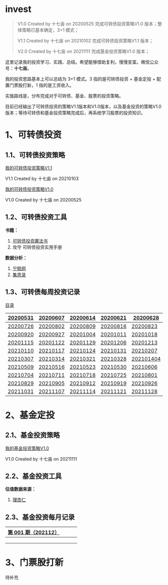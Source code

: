 # invest
> V1.0 Created by 十七亩 on 20200525 完成可转债投资策略V1.0 版本；整体策略已基本确定，3+1 模式；
>
> V1.1 Created by 十七亩 on 20210102 完成可转债投资策略V1.1 版本；
>
> V2.0 Created by 十七亩 on 20211111 完成基金投资策略V1.0 版本；

这里记录我的投资学习、实践、总结。希望能够借助复利，慢慢变富。微信公众号：**十七亩**。

我的投资思路基本上可以总结为 3+1 模式。3 指的是可转债投资 + 基金定投 + 配置门票股打新，1 指的是工资收入。

实施路线是，分布完成对于可转债、基金、股票的投资策略。

目前已经输出了可转债投资的策略V1.1版本和V1.0版本，以及基金投资的策略V1.0版本；等待可转债和基金投资策略完成后，再系统学习股票的投资知识。

# 1、可转债投资

## 1.1、可转债投资策略

[我的可转债投资策略V1.1](https://github.com/ma-xin-rui/invest/blob/master/CB/%E6%88%91%E7%9A%84%E5%8F%AF%E8%BD%AC%E5%80%BA%E6%8A%95%E8%B5%84%E7%AD%96%E7%95%A5V1.1.md)

V1.1 Created by 十七亩 on 20210103

[我的可转债投资策略V1.0](https://github.com/ma-xin-rui/invest/blob/master/CB/%E6%88%91%E7%9A%84%E5%8F%AF%E8%BD%AC%E5%80%BA%E6%8A%95%E8%B5%84%E7%AD%96%E7%95%A5.md)

V1.0 Created by 十七亩 on 20200525

## 1.2、可转债投资工具

**书籍：**

1. [可转债投资魔法书](https://github.com/ma-xin-rui/invest/blob/master/CB/%E5%8F%AF%E8%BD%AC%E5%80%BA%E6%8A%95%E8%B5%84%E9%AD%94%E6%B3%95%E4%B9%A6.xlsx)
2. 攻守 可转债投资实用手册

**数据分析：**

1. [宁稳网](http://www.ninwin.cn/index.php?m=cb&a=cb_all)
2. [集思录](https://www.jisilu.cn/data/cbnew/#cb)

## 1.3、可转债每周投资记录

[目录](https://github.com/ma-xin-rui/invest/tree/master/CB/cb-invest-weekly-record)

| [20200531](https://github.com/ma-xin-rui/invest/blob/master/CB/cb-invest-weekly-record/20200531/%E5%8F%AF%E8%BD%AC%E5%80%BA%E6%8A%95%E8%B5%84%E6%AF%8F%E5%91%A8%E8%AE%B0%E5%BD%9520200531.md) | [20200607](https://github.com/ma-xin-rui/invest/blob/master/CB/cb-invest-weekly-record/20200607/%E5%8F%AF%E8%BD%AC%E5%80%BA%E6%8A%95%E8%B5%84%E6%AF%8F%E5%91%A8%E8%AE%B0%E5%BD%9520200607.md) | [20200614](https://github.com/ma-xin-rui/invest/blob/master/CB/cb-invest-weekly-record/20200614/%E5%8F%AF%E8%BD%AC%E5%80%BA%E6%8A%95%E8%B5%84%E6%AF%8F%E5%91%A8%E8%AE%B0%E5%BD%9520200614.md) | [20200621](https://github.com/ma-xin-rui/invest/blob/master/CB/cb-invest-weekly-record/20200621/%E5%8F%AF%E8%BD%AC%E5%80%BA%E6%8A%95%E8%B5%84%E6%AF%8F%E5%91%A8%E8%AE%B0%E5%BD%9520200621.md) | [20200628](https://github.com/ma-xin-rui/invest/blob/master/CB/cb-invest-weekly-record/20200628/%E5%8F%AF%E8%BD%AC%E5%80%BA%E6%8A%95%E8%B5%84%E6%AF%8F%E5%91%A8%E8%AE%B0%E5%BD%9520200628.md) | [20200705](https://github.com/ma-xin-rui/invest/blob/master/CB/cb-invest-weekly-record/20200705/%E5%8F%AF%E8%BD%AC%E5%80%BA%E6%8A%95%E8%B5%84%E6%AF%8F%E5%91%A8%E8%AE%B0%E5%BD%9520200705.md) | [20200712](https://github.com/ma-xin-rui/invest/blob/master/CB/cb-invest-weekly-record/20200712/%E5%8F%AF%E8%BD%AC%E5%80%BA%E6%8A%95%E8%B5%84%E6%AF%8F%E5%91%A8%E8%AE%B0%E5%BD%9520200712.md) | [20200719](https://github.com/ma-xin-rui/invest/blob/master/CB/cb-invest-weekly-record/20200719/%E5%8F%AF%E8%BD%AC%E5%80%BA%E6%8A%95%E8%B5%84%E6%AF%8F%E5%91%A8%E8%AE%B0%E5%BD%9520200719.md) |
| ------------------------------------------------------------ | ------------------------------------------------------------ | ------------------------------------------------------------ | ------------------------------------------------------------ | ------------------------------------------------------------ | ------------------------------------------------------------ | ------------------------------------------------------------ | ------------------------------------------------------------ |
| [20200726](https://github.com/ma-xin-rui/invest/blob/master/CB/cb-invest-weekly-record/20200726/%E5%8F%AF%E8%BD%AC%E5%80%BA%E6%8A%95%E8%B5%84%E6%AF%8F%E5%91%A8%E8%AE%B0%E5%BD%9520200726.md) | [20200802](https://github.com/ma-xin-rui/invest/blob/master/CB/cb-invest-weekly-record/20200802/%E5%8F%AF%E8%BD%AC%E5%80%BA%E6%8A%95%E8%B5%84%E6%AF%8F%E5%91%A8%E8%AE%B0%E5%BD%9520200802.md) | [20200809](https://github.com/ma-xin-rui/invest/blob/master/CB/cb-invest-weekly-record/20200809/%E5%8F%AF%E8%BD%AC%E5%80%BA%E6%8A%95%E8%B5%84%E6%AF%8F%E5%91%A8%E8%AE%B0%E5%BD%9520200809.md) | [20200816](https://github.com/ma-xin-rui/invest/blob/master/CB/cb-invest-weekly-record/20200816/%E5%8F%AF%E8%BD%AC%E5%80%BA%E6%8A%95%E8%B5%84%E6%AF%8F%E5%91%A8%E8%AE%B0%E5%BD%9520200816.md) | [20200823](https://github.com/ma-xin-rui/invest/blob/master/CB/cb-invest-weekly-record/20200823/%E5%8F%AF%E8%BD%AC%E5%80%BA%E6%8A%95%E8%B5%84%E6%AF%8F%E5%91%A8%E8%AE%B0%E5%BD%9520200823.md) | [20200830](https://github.com/ma-xin-rui/invest/blob/master/CB/cb-invest-weekly-record/20200830/%E5%8F%AF%E8%BD%AC%E5%80%BA%E6%8A%95%E8%B5%84%E6%AF%8F%E5%91%A8%E8%AE%B0%E5%BD%9520200830.md) | [20200906](https://github.com/ma-xin-rui/invest/blob/master/CB/cb-invest-weekly-record/20200906/%E5%8F%AF%E8%BD%AC%E5%80%BA%E6%8A%95%E8%B5%84%E6%AF%8F%E5%91%A8%E8%AE%B0%E5%BD%9520200906.md) | [20200913](https://github.com/ma-xin-rui/invest/blob/master/CB/cb-invest-weekly-record/20200913/%E5%8F%AF%E8%BD%AC%E5%80%BA%E6%8A%95%E8%B5%84%E6%AF%8F%E5%91%A8%E8%AE%B0%E5%BD%9520200913.md) |
| [20200920](https://github.com/ma-xin-rui/invest/blob/master/CB/cb-invest-weekly-record/20200920/%E5%8F%AF%E8%BD%AC%E5%80%BA%E6%8A%95%E8%B5%84%E6%AF%8F%E5%91%A8%E8%AE%B0%E5%BD%9520200920.md) | [20200927](https://github.com/ma-xin-rui/invest/blob/master/CB/cb-invest-weekly-record/20200927/%E5%8F%AF%E8%BD%AC%E5%80%BA%E6%8A%95%E8%B5%84%E6%AF%8F%E5%91%A8%E8%AE%B0%E5%BD%9520200927.md) | [20201004](https://github.com/ma-xin-rui/invest/blob/master/CB/cb-invest-weekly-record/20201004/%E5%8F%AF%E8%BD%AC%E5%80%BA%E6%8A%95%E8%B5%84%E6%AF%8F%E5%91%A8%E8%AE%B0%E5%BD%9520201004.md) | [20201011](https://github.com/ma-xin-rui/invest/blob/master/CB/cb-invest-weekly-record/20201011/%E5%8F%AF%E8%BD%AC%E5%80%BA%E6%8A%95%E8%B5%84%E6%AF%8F%E5%91%A8%E8%AE%B0%E5%BD%9520201011.md) | [20201018](https://github.com/ma-xin-rui/invest/blob/master/CB/cb-invest-weekly-record/20201011/%E5%8F%AF%E8%BD%AC%E5%80%BA%E6%8A%95%E8%B5%84%E6%AF%8F%E5%91%A8%E8%AE%B0%E5%BD%9520201018.md) | [20201025](https://github.com/ma-xin-rui/invest/blob/master/CB/cb-invest-weekly-record/20201011/%E5%8F%AF%E8%BD%AC%E5%80%BA%E6%8A%95%E8%B5%84%E6%AF%8F%E5%91%A8%E8%AE%B0%E5%BD%9520201025.md) | [20201101](https://github.com/ma-xin-rui/invest/blob/master/CB/cb-invest-weekly-record/20201011/%E5%8F%AF%E8%BD%AC%E5%80%BA%E6%8A%95%E8%B5%84%E6%AF%8F%E5%91%A8%E8%AE%B0%E5%BD%9520201101.md) | [20201108](https://github.com/ma-xin-rui/invest/blob/master/CB/cb-invest-weekly-record/20201011/%E5%8F%AF%E8%BD%AC%E5%80%BA%E6%8A%95%E8%B5%84%E6%AF%8F%E5%91%A8%E8%AE%B0%E5%BD%9520201108.md) |
| [20201115](https://github.com/ma-xin-rui/invest/blob/master/CB/cb-invest-weekly-record/20201011/%E5%8F%AF%E8%BD%AC%E5%80%BA%E6%8A%95%E8%B5%84%E6%AF%8F%E5%91%A8%E8%AE%B0%E5%BD%9520201115.md) | [20201122](https://github.com/ma-xin-rui/invest/blob/master/CB/cb-invest-weekly-record/20201122/%E5%8F%AF%E8%BD%AC%E5%80%BA%E6%8A%95%E8%B5%84%E6%AF%8F%E5%91%A8%E8%AE%B0%E5%BD%9520201122.md) | [20201129](https://github.com/ma-xin-rui/invest/blob/master/CB/cb-invest-weekly-record/20201129/%E5%8F%AF%E8%BD%AC%E5%80%BA%E6%8A%95%E8%B5%84%E6%AF%8F%E5%91%A8%E8%AE%B0%E5%BD%9520201129.md) | [20201206](https://github.com/ma-xin-rui/invest/blob/master/CB/cb-invest-weekly-record/20201129/%E5%8F%AF%E8%BD%AC%E5%80%BA%E6%8A%95%E8%B5%84%E6%AF%8F%E5%91%A8%E8%AE%B0%E5%BD%9520201206.md) | [20201213](https://github.com/ma-xin-rui/invest/blob/master/CB/cb-invest-weekly-record/20201129/%E5%8F%AF%E8%BD%AC%E5%80%BA%E6%8A%95%E8%B5%84%E6%AF%8F%E5%91%A8%E8%AE%B0%E5%BD%9520201213.md) | [20201220](https://github.com/ma-xin-rui/invest/blob/master/CB/cb-invest-weekly-record/20201129/%E5%8F%AF%E8%BD%AC%E5%80%BA%E6%8A%95%E8%B5%84%E6%AF%8F%E5%91%A8%E8%AE%B0%E5%BD%9520201220.md) | [20201227](https://github.com/ma-xin-rui/invest/blob/master/CB/cb-invest-weekly-record/20201129/%E5%8F%AF%E8%BD%AC%E5%80%BA%E6%8A%95%E8%B5%84%E6%AF%8F%E5%91%A8%E8%AE%B0%E5%BD%9520201227.md) | [20210103](https://github.com/ma-xin-rui/invest/blob/master/CB/cb-invest-weekly-record/20201129/%E5%8F%AF%E8%BD%AC%E5%80%BA%E6%8A%95%E8%B5%84%E6%AF%8F%E5%91%A8%E8%AE%B0%E5%BD%9520210103.md) |
| [20210110](https://github.com/ma-xin-rui/invest/blob/master/CB/cb-invest-weekly-record/20201129/%E5%8F%AF%E8%BD%AC%E5%80%BA%E6%8A%95%E8%B5%84%E6%AF%8F%E5%91%A8%E8%AE%B0%E5%BD%9520210110.md) | [20210117](https://github.com/ma-xin-rui/invest/tree/master/CB/cb-invest-weekly-record/20210117) | [20210124](https://github.com/ma-xin-rui/invest/tree/master/CB/cb-invest-weekly-record/20210124) | [20210131](https://github.com/ma-xin-rui/invest/tree/master/CB/cb-invest-weekly-record/20210131) | [20210207](https://github.com/ma-xin-rui/invest/tree/master/CB/cb-invest-weekly-record/20210207) | [20210211](https://github.com/ma-xin-rui/invest/tree/master/CB/cb-invest-weekly-record/20210211) | [20210221](https://github.com/ma-xin-rui/invest/tree/master/CB/cb-invest-weekly-record/20210221) | [20210228](https://github.com/ma-xin-rui/invest/tree/master/CB/cb-invest-weekly-record/20210228) |
| [20210307](https://github.com/ma-xin-rui/invest/tree/master/CB/cb-invest-weekly-record/20210307) | [20210314](https://github.com/ma-xin-rui/invest/tree/master/CB/cb-invest-weekly-record/20210314) | [20210321](https://github.com/ma-xin-rui/invest/tree/master/CB/cb-invest-weekly-record/20210321) | [20210328](https://github.com/ma-xin-rui/invest/tree/master/CB/cb-invest-weekly-record/20210328) | [202101404](https://github.com/ma-xin-rui/invest/tree/master/CB/cb-invest-weekly-record/20210404) | [20210411](https://github.com/ma-xin-rui/invest/tree/master/CB/cb-invest-weekly-record/20210411) | [20210418](https://github.com/ma-xin-rui/invest/tree/master/CB/cb-invest-weekly-record/20210418) | [20210425](https://github.com/ma-xin-rui/invest/tree/master/CB/cb-invest-weekly-record/20210425) |
| [20210509](https://github.com/ma-xin-rui/invest/tree/master/CB/cb-invest-weekly-record/20210509) | [20210516](https://github.com/ma-xin-rui/invest/tree/master/CB/cb-invest-weekly-record/20210516) | [20210523](https://github.com/ma-xin-rui/invest/tree/master/CB/cb-invest-weekly-record/20210523) | [20210530](https://github.com/ma-xin-rui/invest/tree/master/CB/cb-invest-weekly-record/20210530) | [20210606](https://github.com/ma-xin-rui/invest/tree/master/CB/cb-invest-weekly-record/20210606) | [20210613](https://github.com/ma-xin-rui/invest/tree/master/CB/cb-invest-weekly-record/20210613) | [20210620](https://github.com/ma-xin-rui/invest/tree/master/CB/cb-invest-weekly-record/20210620) | [20210627](https://github.com/ma-xin-rui/invest/tree/master/CB/cb-invest-weekly-record/20210627) |
| [20210704](https://github.com/ma-xin-rui/invest/tree/master/CB/cb-invest-weekly-record/20210704) | [20210711](https://github.com/ma-xin-rui/invest/tree/master/CB/cb-invest-weekly-record/20210711) | [20210718](https://github.com/ma-xin-rui/invest/tree/master/CB/cb-invest-weekly-record/20210718) | [20210725](https://github.com/ma-xin-rui/invest/tree/master/CB/cb-invest-weekly-record/20210725) | [20210801](https://github.com/ma-xin-rui/invest/tree/master/CB/cb-invest-weekly-record/20210801) | [20210808](https://github.com/ma-xin-rui/invest/tree/master/CB/cb-invest-weekly-record/20210808) | [20210815](https://github.com/ma-xin-rui/invest/tree/master/CB/cb-invest-weekly-record/20210815) | [20210822](https://github.com/ma-xin-rui/invest/tree/master/CB/cb-invest-weekly-record/20210822) |
| [20210829](https://github.com/ma-xin-rui/invest/tree/master/CB/cb-invest-weekly-record/20210829) | [20210905](https://github.com/ma-xin-rui/invest/tree/master/CB/cb-invest-weekly-record/20210905) | [20210912](https://github.com/ma-xin-rui/invest/tree/master/CB/cb-invest-weekly-record/20210912) | [20210919](https://github.com/ma-xin-rui/invest/tree/master/CB/cb-invest-weekly-record/20210919) | [20210926](https://github.com/ma-xin-rui/invest/tree/master/CB/cb-invest-weekly-record/20210926) | [20211003](https://github.com/ma-xin-rui/invest/tree/master/CB/cb-invest-weekly-record/20211003) | [20211010](https://github.com/ma-xin-rui/invest/tree/master/CB/cb-invest-weekly-record/20211010) | [20211017](https://github.com/ma-xin-rui/invest/tree/master/CB/cb-invest-weekly-record/20211017) |
| [20211031](https://github.com/ma-xin-rui/invest/tree/master/CB/cb-invest-weekly-record/20211031) | [20211107](https://github.com/ma-xin-rui/invest/tree/master/CB/cb-invest-weekly-record/20211107) | [20211114](https://github.com/ma-xin-rui/invest/tree/master/CB/cb-invest-weekly-record/20211114) | [20211121](https://github.com/ma-xin-rui/invest/tree/master/CB/cb-invest-weekly-record/20211121) | [20211128](https://github.com/ma-xin-rui/invest/tree/master/CB/cb-invest-weekly-record/20211128) | [20211205](https://github.com/ma-xin-rui/invest/tree/master/CB/cb-invest-weekly-record/20211205) | [20211212](https://github.com/ma-xin-rui/invest/tree/master/CB/cb-invest-weekly-record/20211212) |                                                              |

# 2、基金定投

## 2.1、基金投资策略

[我的基金投资策略V1.0](https://github.com/ma-xin-rui/invest/blob/master/fund/%E3%80%90%E5%B7%B2%E5%AE%8C%E7%BB%93%E3%80%91%E6%88%91%E7%9A%84%E5%9F%BA%E9%87%91%E6%8A%95%E8%B5%84%E7%AD%96%E7%95%A5V1.0/%E6%88%91%E7%9A%84%E5%9F%BA%E9%87%91%E6%8A%95%E8%B5%84%E7%AD%96%E7%95%A5V1.0.md)

V1.0 Created by 十七亩 on 20211111

## 2.2、基金投资工具

**估值数据来源：**

1. [理杏仁](https://www.lixinger.com/)

## 2.3、基金投资每月记录

| [第 001 期（202112）](https://github.com/ma-xin-rui/invest/blob/master/fund/fund-invest-monthly-record/%E7%AC%AC%20001%20%E6%9C%9F%E3%80%90202112%E3%80%91/%E5%9F%BA%E9%87%91%E6%8A%95%E8%B5%84%E6%AF%8F%E6%9C%88%E8%AE%B0%E5%BD%95%E7%AC%AC%20001%20%E6%9C%9F.md) |      |      |      |
| ------------------------------------------------------------ | ---- | ---- | ---- |
|                                                              |      |      |      |
|                                                              |      |      |      |
|                                                              |      |      |      |

# 3、门票股打新

待补充